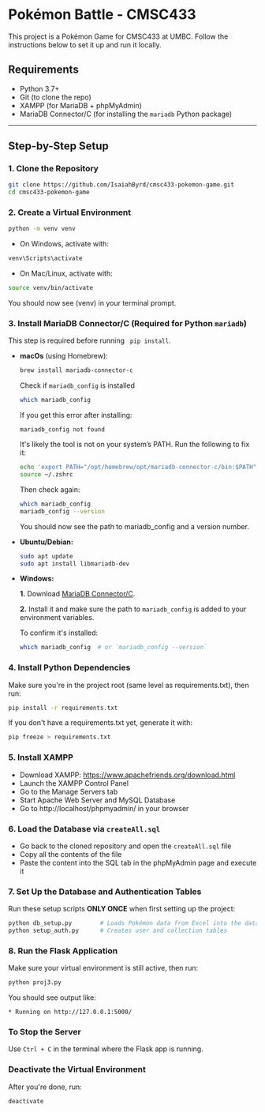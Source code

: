 # Pokémon Battle - CMSC433

This project is a Pokémon Game for CMSC433 at UMBC. Follow the instructions below to set it up and run it locally.

## Requirements

- Python 3.7+
- Git (to clone the repo)
- XAMPP (for MariaDB + phpMyAdmin)
- MariaDB Connector/C (for installing the `mariadb` Python package)

---

## Step-by-Step Setup

### 1. Clone the Repository

```bash
git clone https://github.com/IsaiahByrd/cmsc433-pokemon-game.git
cd cmsc433-pokemon-game
```

### 2. Create a Virtual Environment
```bash
python -m venv venv
```

- On Windows, activate with:
```bash
venv\Scripts\activate
```
- On Mac/Linux, activate with:
```bash
source venv/bin/activate
```

You should now see (venv) in your terminal prompt.

### 3. Install MariaDB Connector/C (Required for Python ```mariadb```)
This step is required before running ``` pip install```.
- **macOs** (using Homebrew):
  ```bash
  brew install mariadb-connector-c
  ```
  Check if ```mariadb_config``` is installed
  ```bash
  which mariadb_config
  ```
  If you get this error after installing:

  ```mariadb_config not found```

  It's likely the tool is not on your system’s PATH. Run the following to fix it:
  ```bash
  echo 'export PATH="/opt/homebrew/opt/mariadb-connector-c/bin:$PATH"' >> ~/.zshrc
  source ~/.zshrc
  ```

  Then check again:
  ```bash
  which mariadb_config
  mariadb_config --version
  ```

  You should now see the path to mariadb_config and a version number.



- **Ubuntu/Debian:**
  ```bash
  sudo apt update
  sudo apt install libmariadb-dev
  ```
- **Windows:**

  **1.** Download [MariaDB Connector/C](https://mariadb.com/downloads/connectors/).

  **2.** Install it and make sure the path to ```mariadb_config``` is added to your environment variables.

  To confirm it's installed:
  ```bash
  which mariadb_config  # or `mariadb_config --version`
  ```

### 4. Install Python Dependencies
Make sure you're in the project root (same level as requirements.txt), then run:
```bash
pip install -r requirements.txt
```

If you don't have a requirements.txt yet, generate it with:
```bash
pip freeze > requirements.txt
```

### 5. Install XAMPP
* Download XAMPP: https://www.apachefriends.org/download.html
* Launch the XAMPP Control Panel
* Go to the Manage Servers tab
* Start Apache Web Server and MySQL Database
* Go to http://localhost/phpmyadmin/ in your browser

### 6. Load the Database via `createAll.sql`
* Go back to the cloned repository and open the `createAll.sql` file
* Copy all the contents of the file
* Paste the content into the SQL tab in the phpMyAdmin page and execute it

### 7. Set Up the Database and Authentication Tables
Run these setup scripts **ONLY ONCE** when first setting up the project:

```bash
python db_setup.py        # Loads Pokémon data from Excel into the database
python setup_auth.py      # Creates user and collection tables
```

### 8. Run the Flask Application
Make sure your virtual environment is still active, then run:

```bash
python proj3.py
```

You should see output like:
```
* Running on http://127.0.0.1:5000/
```

### To Stop the Server
Use `Ctrl + C` in the terminal where the Flask app is running.

### Deactivate the Virtual Environment
After you're done, run:
```bash
deactivate
```







